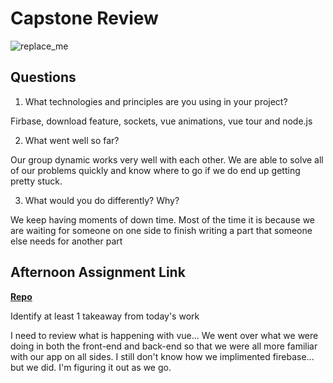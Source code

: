 # Capstone Review

![replace_me](https://codeworks.blob.core.windows.net/public/assets/img/illustrations/placeholder.svg)

## Questions

1. What technologies and principles are you using in your project?

Firbase, download feature, sockets, vue animations, vue tour and node.js

2. What went well so far?

Our group dynamic works very well with each other. We are able to solve all of our problems quickly and know where to go if we do end up getting pretty stuck.

3. What would you do differently? Why?

We keep having moments of down time. Most of the time it is because we are waiting for someone on one side to finish writing a part that someone else needs for another part

## Afternoon Assignment Link

**[Repo](https://github.com/autumnlay/<ASSIGNMENT_REPO>)**

Identify at least 1 takeaway from today's work

I need to review what is happening with vue... We went over what we were doing in both the front-end and back-end so that we were all more familiar with our app on all sides. I still don't know how we implimented firebase... but we did. I'm figuring it out as we go.